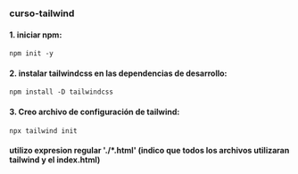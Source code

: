 ### curso-tailwind

#### 1. iniciar npm:
`npm init -y`

#### 2. instalar tailwindcss en las dependencias de desarrollo:
`npm install -D tailwindcss`

#### 3. Creo archivo de configuración de tailwind:
`npx tailwind init`

#### utilizo expresion regular './*.html' (indico que todos los archivos utilizaran tailwind y el index.html)